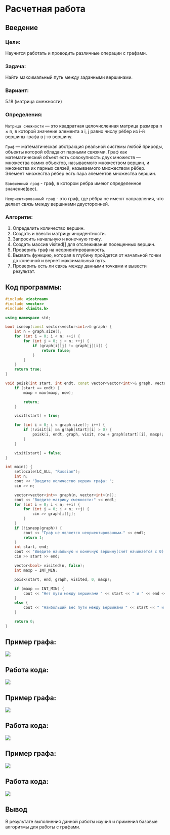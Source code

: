 # Расчетная работа 

## Введение

### Цели: 
Научится работать и проводить различные операции с графами.

### Задача: 
Найти максимальный путь между заданными вершинами. 

### Вариант: 
5.18 (матрица смежности)

### Определения:

`Матрица смежности` — это квадратная целочисленная матрица размера n × n, в которой значение элемента a i, j равно числу рёбер из i-й вершины графа в j-ю вершину.

`Граф` — математическая абстракция реальной системы любой природы, объекты которой обладают парными связями. Граф как математический объект есть совокупность двух множеств — множества самих объектов, называемого множеством вершин, и множества их парных связей, называемого множеством рёбер. Элемент множества рёбер есть пара элементов множества вершин.

`Взвешенный граф` - граф, в котором ребра имеют определенное значение(вес).

`Неориентированный граф` - это граф, где рёбра не имеют направления, что делает связь между вершинами двусторонней.

### Алгоритм:
1. Определить количество вершин.
2. Создать и ввести матрицу инцидентности.
3. Запросить начальную и конечную точку.
3. Создать массив visited[] для отслеживания посещенных вершин.
5. Проверить граф на неориентированность.
6. Вызвать функцию, которая в глубину пройдется от начальной точки до конечной и вернет максимальный путь.
7. Проверить есть ли связь между данными точками и вывести результат.

## Код программы:
```cpp
#include <iostream>
#include <vector>
#include <limits.h>

using namespace std;

bool isneop(const vector<vector<int>>& graph) {
    int n = graph.size();
    for (int i = 0; i < n; ++i) {
        for (int j = 0; j < n; ++j) {
            if (graph[i][j] != graph[j][i]) {
                return false; 
            }
        }
    }
    return true; 
}

void poisk(int start, int endt, const vector<vector<int>>& graph, vector<bool>& visit, int now, int& maxp) {
    if (start == endt) {
        maxp = max(maxp, now);

        return;
    }

    visit[start] = true;

    for (int i = 0; i < graph.size(); i++) {
        if (!visit[i] && graph[start][i] > 0) { 
            poisk(i, endt, graph, visit, now + graph[start][i], maxp);
        }
    }

    visit[start] = false; 
}

int main() {
    setlocale(LC_ALL, "Russian");
    int n;
    cout << "Введите количество вершин графа: ";
    cin >> n;

    vector<vector<int>> graph(n, vector<int>(n));
    cout << "Введите матрицу смежности:" << endl;
    for (int i = 0; i < n; ++i) {
        for (int j = 0; j < n; ++j) {
            cin >> graph[i][j];
        }
    }
    if (!isneop(graph)) {
        cout << "Граф не является неориентированным." << endl;
        return 1;
    }
    int start, end;
    cout << "Введите начальную и конечную вершину(счет начинается с 0): ";
    cin >> start >> end;

    vector<bool> visited(n, false);
    int maxp = INT_MIN;

    poisk(start, end, graph, visited, 0, maxp);

    if (maxp == INT_MIN) {
        cout << "Нет пути между вершинами " << start << " и " << end << "." << endl;
    }
    else {
        cout << "Наибольший вес пути между вершинами " << start << " и " << end << ": " << maxp << endl;
    }

    return 0;
}
```
## Пример графа:
![](график1.png)
## Работа кода:
![](код1.png)

## Пример графа:
![](график2.png)
## Работа кода:
![](код2.png)

## Пример графа:
![](график3.png)
## Работа кода:
![](код3.png)


 ## Вывод
 В результате выполнения данной работы изучил и применил базовые алгоритмы для работы с графами.
  

